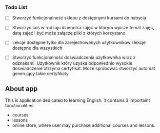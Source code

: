 ### Todo List

- [ ] Stworzyć funkcjonalność sklepu z dostępnymi kursami do nabycia
- [ ] Stworzyć coś w rodzaju dziennika zajęć w którym wpisze temat zajęć, datę zajęć i być może załączę pliki z których korzystano
- [ ] Lekcje dostępne tylko dla zarejestrowanych użytkowników i lekcje dostępne dla wszystkich
- [ ] Stworzyć funkcjonalność doświadczenia użytkownika wraz z odznakami. Użytkownik który uzyska odpowiednio wysokie doświadczenie otrzyma certyfikat. Może spróbować stworzyć automat generujący takie certyfikaty


## About app

This is application dedicated to learning English. It contains 3 importaint functionalities:
- courses
- lessons
- online store, where user may purchase additional courses and lessons. 